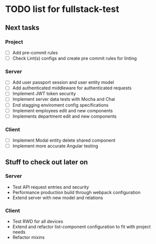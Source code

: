TODO list for fullstack-test
====

## Next tasks

### Project

- [ ] Add pre-commit rules
- [ ] Check Lint(s) configs and create pre commit rules for linting

### Server

- [ ] Add user passport session and user entity model
- [ ] Add authenticated middleware for authenticated requests
- [ ] Implement JWT token security
- [ ] Implement server data tests with Mocha and Chai
- [ ] End stagging enviroment config specifications
- [ ] Implement employees edit and new components
- [ ] Implements department edit and new components

### Client

- [ ] Implement Modal entity delete shared component
- [ ] Implement more accurate Angular testing

## Stuff to check out later on

### Server

* Test API request entries and security
* Performance production build through webpack configuration
* Extend server with new model and relations

### Client

* Test RWD for all devices
* Extend and refactor list-component configuration to fit with project needs
* Refactor mixins